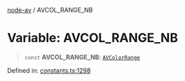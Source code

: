 [node-av](../globals.md) / AVCOL\_RANGE\_NB

# Variable: AVCOL\_RANGE\_NB

> `const` **AVCOL\_RANGE\_NB**: [`AVColorRange`](../type-aliases/AVColorRange.md)

Defined in: [constants.ts:1298](https://github.com/seydx/av/blob/f8631fc881b394300b1479f511d55cf1c370a87f/src/constants/constants.ts#L1298)

